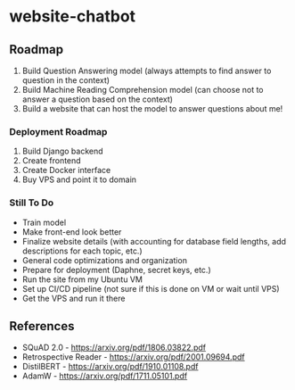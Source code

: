 # website-chatbot

## Roadmap

1. Build Question Answering model (always attempts to find answer to question in the context)
2. Build Machine Reading Comprehension model (can choose not to answer a question based on the context)
3. Build a website that can host the model to answer questions about me!

### Deployment Roadmap

1. Build Django backend
2. Create frontend
3. Create Docker interface
4. Buy VPS and point it to domain

### Still To Do

* Train model
* Make front-end look better
* Finalize website details (with accounting for database field lengths, add descriptions for each topic, etc.)
* General code optimizations and organization
* Prepare for deployment (Daphne, secret keys, etc.)
* Run the site from my Ubuntu VM
* Set up CI/CD pipeline (not sure if this is done on VM or wait until VPS)
* Get the VPS and run it there

## References

* SQuAD 2.0 - https://arxiv.org/pdf/1806.03822.pdf
* Retrospective Reader - https://arxiv.org/pdf/2001.09694.pdf
* DistilBERT - https://arxiv.org/pdf/1910.01108.pdf
* AdamW - https://arxiv.org/pdf/1711.05101.pdf
